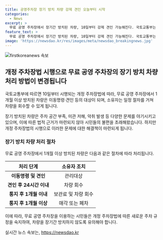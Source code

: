 ```yaml
---
title: 공영주차장 장기 방치 차량 강제 견인 오늘부터 시작
categories:
  - News
excerpt: >
  무료 공영 주차장에서 장기간 방치된 차량, 10일부터 강제 견인 가능해진다. 국토교통부는 주차장법 시행에 따라 한 달 이상 방치된 차량에 대해 이동명령·견인 등의 조치를 취할 예정. 차량 소유자는 견인 후 24시간 이내에 보관소에서 차량을 찾지 않을 경우 매각·폐차될 수 있으니 유의할 필요가 있다.
feature_text: >
  무료 공영 주차장에서 장기간 방치된 차량, 10일부터 강제 견인 가능해진다. 국토교통부는 주차장법 시행에 따라 한 달 이상 방치된 차량에 대해 이동명령·견인 등의 조치를 취할 예정. 차량 소유자는 견인 후 24시간 이내에 보관소에서 차량을 찾지 않을 경우 매각·폐차될 수 있으니 유의할 필요가 있다.
image: 'https://newsdao.kr/res/images/meta/newsdao_breakingnews.jpg'
---
```


<p><img src="https://newsdao.kr/res/images/meta/newsdao_breakingnews.jpg" alt="firstkoreanews 속보" /></p>

<h2 data-ke-size="size26">개정 주차장법 시행으로 무료 공영 주차장의 장기 방치 차량 처리 방법이 변경됩니다</h2>

<p data-ke-size="size16">국토교통부에 따르면 10일부터 시행되는 개정 주차장법에 따라, 무료 공영 주차장에서 1개월 이상 방치된 차량은 이동명령·견인 등의 대상이 되며, 소유자는 일정 절차를 거쳐 차량을 회수할 수 있게 됩니다.</p>

<p data-ke-size="size16">장기 방치된 차량은 주차 공간 부족, 미관 저해, 악취 발생 등 다양한 문제를 야기시키고 있으며, 이에 따른 법적 근거가 마련되지 않아 시민들의 불편을 초래해왔습니다. 하지만 개정 주차장법의 시행으로 이러한 문제에 대한 해결책이 마련되게 됩니다.</p>

<h3><b>장기 방치 차량 처리 절차</b></h3>

<p data-ke-size="size16">무료 공영 주차장에서 1개월 이상 방치된 차량은 다음과 같은 절차에 따라 처리됩니다.</p>

<table>
    <thead>
        <tr>
            <th>처리 단계</th>
            <th>소유자 조치</th>
        </tr>
    </thead>
    <tbody>
        <tr>
            <td style="text-align: center; height: 17px;"><b>이동명령 및 견인</b></td>
            <td style="text-align: center; height: 17px;">관리대상</td>
        </tr>
        <tr>
            <td style="text-align: center; height: 17px;"><b>견인 후 24시간 이내</b></td>
            <td style="text-align: center; height: 17px;">차량 회수</td>
        </tr>
        <tr>
            <td style="text-align: center; height: 17px;"><b>통지 후 1개월 이내</b></td>
            <td style="text-align: center; height: 17px;">보관료 및 차량 회수</td>
        </tr>
        <tr>
            <td style="text-align: center; height: 17px;"><b>통지 후 1개월 이상</b></td>
            <td style="text-align: center; height: 17px;">매각 또는 폐차</td>
        </tr>
    </tbody>
</table>

<p data-ke-size="size16">이에 따라, 무료 공영 주차장을 이용하는 시민들은 개정 주차장법에 따른 새로운 주차 규정을 숙지하여, 차량을 장기간 방치하지 않도록 유의해야 합니다.</p>
실시간 뉴스 속보는, <a href="https://newsdao.kr" rel="dofollow">https://newsdao.kr</a>


